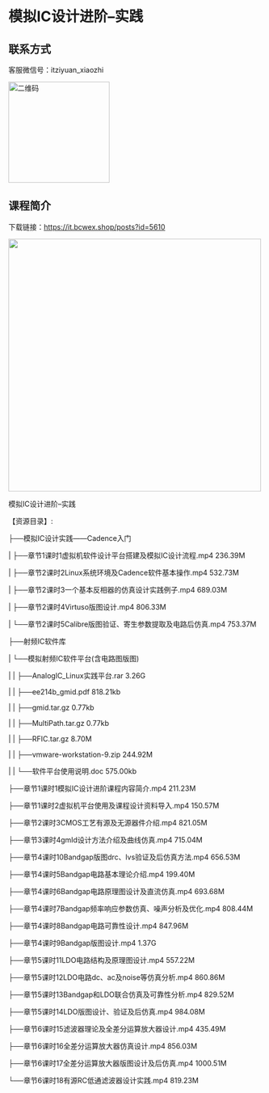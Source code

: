 # 模拟IC设计进阶–实践

## 联系方式

客服微信号：itziyuan_xiaozhi

<img src="https://ziyuanyun.oss-cn-guangzhou.aliyuncs.com/common/20240614073449/666b82192834a.jpg" width="200" height="200" alt="二维码">

## 课程简介

下载链接：https://it.bcwex.shop/posts?id=5610

<img src="https://ziyuanyun.oss-cn-guangzhou.aliyuncs.com/yun/20241201163342/674c1f664cee5.jpg" width="500" alt="">

  模拟IC设计进阶–实践



 【资源目录】:

 ├──模拟IC设计实践——Cadence入门

 | ├──章节1课时1虚拟机软件设计平台搭建及模拟IC设计流程.mp4 236.39M

 | ├──章节2课时2Linux系统环境及Cadence软件基本操作.mp4 532.73M

 | ├──章节2课时3一个基本反相器的仿真设计实践例子.mp4 689.03M

 | ├──章节2课时4Virtuso版图设计.mp4 806.33M

 | └──章节2课时5Calibre版图验证、寄生参数提取及电路后仿真.mp4 753.37M

 ├──射频IC软件库

 | └──模拟射频IC软件平台(含电路图版图)

 | | ├──AnalogIC_Linux实践平台.rar 3.26G

 | | ├──ee214b_gmid.pdf 818.21kb

 | | ├──gmid.tar.gz 0.77kb

 | | ├──MultiPath.tar.gz 0.77kb

 | | ├──RFIC.tar.gz 8.70M

 | | ├──vmware-workstation-9.zip 244.92M

 | | └──软件平台使用说明.doc 575.00kb

 ├──章节1课时1模拟IC设计进阶课程内容简介.mp4 211.23M

 ├──章节1课时2虚拟机平台使用及课程设计资料导入.mp4 150.57M

 ├──章节2课时3CMOS工艺有源及无源器件介绍.mp4 821.05M

 ├──章节3课时4gmId设计方法介绍及曲线仿真.mp4 715.04M

 ├──章节4课时10Bandgap版图drc、lvs验证及后仿真方法.mp4 656.53M

 ├──章节4课时5Bandgap电路基本理论介绍.mp4 199.40M

 ├──章节4课时6Bandgap电路原理图设计及直流仿真.mp4 693.68M

 ├──章节4课时7Bandgap频率响应参数仿真、噪声分析及优化.mp4 808.44M

 ├──章节4课时8Bandgap电路可靠性设计.mp4 847.96M

 ├──章节4课时9Bandgap版图设计.mp4 1.37G

 ├──章节5课时11LDO电路结构及原理图设计.mp4 557.22M

 ├──章节5课时12LDO电路dc、ac及noise等仿真分析.mp4 860.86M

 ├──章节5课时13Bandgap和LDO联合仿真及可靠性分析.mp4 829.52M

 ├──章节5课时14LDO版图设计、验证及后仿真.mp4 984.08M

 ├──章节6课时15滤波器理论及全差分运算放大器设计.mp4 435.49M

 ├──章节6课时16全差分运算放大器仿真设计.mp4 856.03M

 ├──章节6课时17全差分运算放大器版图设计及后仿真.mp4 1000.51M

 └──章节6课时18有源RC低通滤波器设计实践.mp4 819.23M

  
